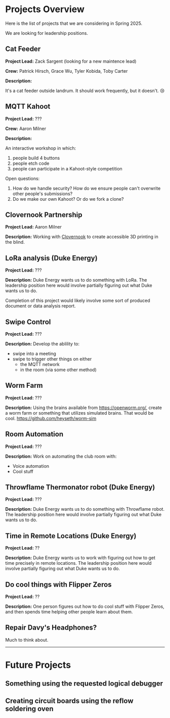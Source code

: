 # Projects Overview

Here is the list of projects that we are considering in Spring 2025.

We are looking for leadership positions.

## Cat Feeder

**Project Lead:** Zack Sargent (looking for a new maintence lead)

**Crew:** Patrick Hirsch, Grace Wu, Tyler Kobida, Toby Carter

**Description:**

It's a cat feeder outside landrum. It should work frequently, but it doesn't. 😢

## MQTT Kahoot

**Project Lead:** ???

**Crew:** Aaron Milner

**Description:** 

An interactive workshop in which:

1. people build 4 buttons
2. people etch code
3. people can participate in a Kahoot-style competition
 
Open questions:

1. How do we handle security? How do we ensure people can't overwrite other people's submissions?
2. Do we make our own Kahoot? Or do we fork a clone?

## Clovernook Partnership

**Project Lead:** Aaron Milner

**Description:** Working with [Clovernook](https://clovernook.org/) to create accessible 3D printing in the blind.

## LoRa analysis (Duke Energy)

**Project Lead:** ???

**Description:** Duke Energy wants us to do something with LoRa. 
The leadership position here would involve partially figuring out what Duke wants us to do.

Completion of this project would likely involve some sort of produced document or data analysis report.

## Swipe Control

**Project Lead:** ???

**Description:** Develop the ablility to:

- swipe into a meeting
- swipe to trigger other things on either
   - the MQTT network
   - in the room (via some other method)

## Worm Farm

**Project Lead:** ???

**Description:** Using the brains available from <https://openworm.org/>, create a worm farm or something that utilizes simulated brains. That would be cool. <https://github.com/heyseth/worm-sim>

## Room Automation

**Project Lead:** ???

**Description:** Work on automating the club room with:

- Voice automation
- Cool stuff

## Throwflame Thermonator robot (Duke Energy)

**Project Lead:** ???

**Description:** Duke Energy wants us to do something with Throwflame robot. 
The leadership position here would involve partially figuring out what Duke wants us to do.

## Time in Remote Locations (Duke Energy)

**Project Lead:** ?? 

**Description:** Duke Energy wants us to work with figuring out how to get time precisely in remote locations.
The leadership position here would involve partially figuring out what Duke wants us to do.

## Do cool things with Flipper Zeros

**Project Lead:** ??

**Description:** One person figures out how to do cool stuff with Flipper Zeros, and then spends time helping other people learn about them.

## Repair Davy's Headphones?

Much to think about.

----

# Future Projects

## Something using the requested logical debugger

## Creating circuit boards using the reflow soldering oven






